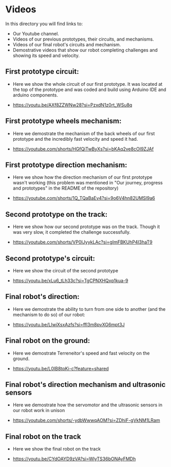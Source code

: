 # Videos

In this directory you will find links to:
- Our Youtube channel.
- Videos of our previous prototypes, their circuits, and mechanisms.
- Videos of our final robot's circuits and mechanism.
- Demostrative videos that show our robot completing challenges and showing its speed and velocity.

## First prototype circuit:
- Here we show the whole circuit of our first prototype. It was located at the top of the prototype and was coded and build using Arduino IDE and arduino components.

- https://youtu.be/AXf8ZZWNw28?si=PzxdN1z0rt_WSu8q

## First prototype wheels mechanism:
- Here we demostrate the mechanism of the back wheels of our first prototype and the incredibly fast velocity and speed it had.

- https://youtube.com/shorts/HGfQiTwByXs?si=bKAq2ve8cOI9ZJAf

## First prototype direction mechanism:
- Here we show how the direction mechanism of our first prototype wasn't working (this problem was mentioned in "Our journey, progress and prototypes" in the README of the repository)

- https://youtube.com/shorts/1Q_TQaBaEv4?si=9o6V4hn82UMSl9a6

## Second prototype on the track:
- Here we show how our second prototype was on the track. Though it was very slow, it completed the challenge successfully.

- https://youtube.com/shorts/VP0IJyykLAc?si=gImFBKUhP4l3haT9

## Second prototype's circuit:
- Here we show the circuit of the second prototype

- https://youtu.be/xLu6_tLh33c?si=TgCPNXHQxp1kua-9

## Final robot's direction: 
- Here we demostrate the ability to turn from one side to another (and the mechanism to do so) of our robot:

- https://youtu.be/LIwiXsxAzfs?si=ffl3m8pvXG6mpt3J

## Final robot on the ground:
- Here we demostrate Terreneitor's speed and fast velocity on the ground.

- https://youtu.be/L0IB8tpKi-c?feature=shared

## Final robot's direction mechanism and ultrasonic sensors
- Here we demostrate how the servomotor and the ultrasonic sensors in our robot work in unison

- https://youtube.com/shorts/-ydbWwwqAOM?si=ZDhiF-gVkNM1LRam

## Final robot on the track 
- Here we show the final robot on the track

- https://youtu.be/CYdOAYD9zVA?si=WlyTS36bONAyFMDh


